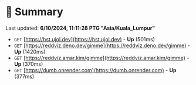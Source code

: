 # 📖 Summary
Last updated: **6/10/2024, 11:11:28 PTG "Asia/Kuala_Lumpur"**

- `GET` [https://hst.ujol.dev](https://hst.ujol.dev) - **Up** (501ms)
- `GET` [https://reddviz.deno.dev/gimme](https://reddviz.deno.dev/gimme) - **Up** (1420ms)
- `GET` [https://reddviz.amar.kim/gimme](https://reddviz.amar.kim/gimme) - **Up** (370ms)
- `GET` [https://dumb.onrender.com](https://dumb.onrender.com) - **Up** (377ms)
